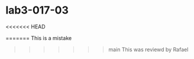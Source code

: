 # lab3-017-03
<<<<<<< HEAD
<!-- Project Team Members:
Jonathan Goins -->
=======
 This is a mistake
>>>>>>> main
This was reviewd by Rafael
